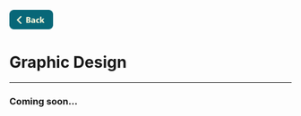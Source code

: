 [<img src="../Buttons/SVG/back.svg" height="35" width="auto"/>](../README.md/#graphicdesign)
<br>

# Graphic Design
<hr>

### Coming soon...
